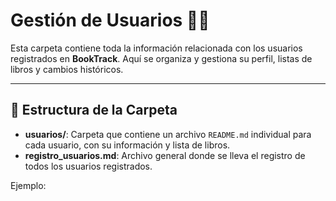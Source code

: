 # Gestión de Usuarios 🧑‍💻

Esta carpeta contiene toda la información relacionada con los usuarios registrados en **BookTrack**. Aquí se organiza y gestiona su perfil, listas de libros y cambios históricos.

---

## 📂 **Estructura de la Carpeta**
- **usuarios/**: Carpeta que contiene un archivo `README.md` individual para cada usuario, con su información y lista de libros.  
- **registro_usuarios.md**: Archivo general donde se lleva el registro de todos los usuarios registrados.  

Ejemplo:  
